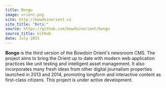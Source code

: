 ```yaml
---
title: Bongo
image: orient.png
site: http://bowdoinorient.co
site_title: "Beta:"
source: https://github.com/bowdoinorient/bongo
source_title: GitHub
date: July 2015
---
```


**Bongo** is the third version of the Bowdoin Orient's newsroom CMS. The project aims to bring the Orient up to date
with modern web application practices like unit testing and intelligent asset management. It also incorporates
many fresh ideas from other digital journalism properties launched in 2013 and 2014, promoting longform and
interactive content as first-class citizens. This project is under active development.
